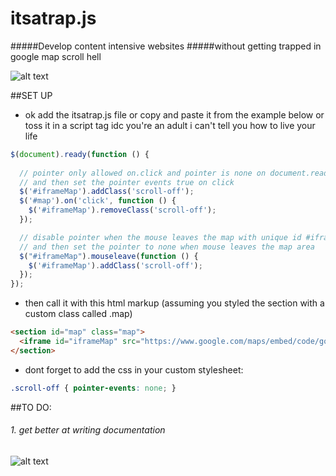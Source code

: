 itsatrap.js
============================================================

#####Develop content intensive websites 
#####without getting trapped in google map scroll hell

![alt text](http://s11.postimg.org/iyw9bsqcz/Screen_Shot_2016_03_17_at_12_23_10_AM.png)

##SET UP

- ok add the itsatrap.js file or copy and paste it from the example below or toss it in a script tag idc you're an adult i can't tell you how to live your life

````javascript
$(document).ready(function () {
 
  // pointer only allowed on.click and pointer is none on document.ready
  // and then set the pointer events true on click
  $('#iframeMap').addClass('scroll-off');
  $('#map').on('click', function () {
    $('#iframeMap').removeClass('scroll-off');
  });

  // disable pointer when the mouse leaves the map with unique id #iframeMap
  // and then set the pointer to none when mouse leaves the map area
  $("#iframeMap").mouseleave(function () {
    $('#iframeMap').addClass('scroll-off');
  });
});
````

- then call it with this html markup (assuming you styled the section with a custom class called .map)

 ````html
 <section id="map" class="map">
   <iframe id="iframeMap" src="https://www.google.com/maps/embed/code/goes/here/duh" width="1200" height="420" frameborder="0" style="border: 0"></iframe>
 </section>
 ````

- dont forget to add the css in your custom stylesheet: 

````css
.scroll-off { pointer-events: none; }
````

##TO DO:

###### 1. get better at writing documentation

![alt text](https://ten8fitness.files.wordpress.com/2015/06/itsatrap.jpg "itsatrap.js")
